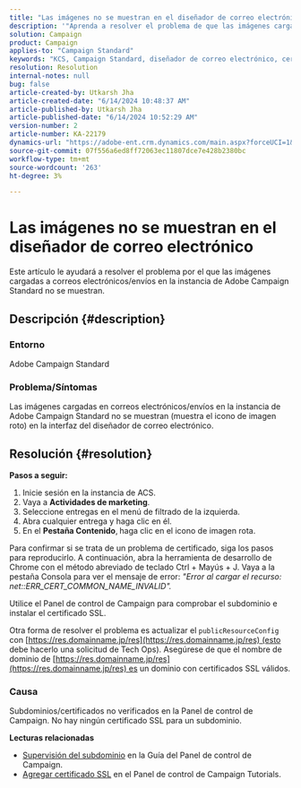 ```yaml
---
title: "Las imágenes no se muestran en el diseñador de correo electrónico"
description: '"Aprenda a resolver el problema de que las imágenes cargadas a correos electrónicos/envíos en la instancia de Adobe Campaign Standard no se muestren".'
solution: Campaign
product: Campaign
applies-to: "Campaign Standard"
keywords: "KCS, Campaign Standard, diseñador de correo electrónico, certificado SSL, error"
resolution: Resolution
internal-notes: null
bug: false
article-created-by: Utkarsh Jha
article-created-date: "6/14/2024 10:48:37 AM"
article-published-by: Utkarsh Jha
article-published-date: "6/14/2024 10:52:29 AM"
version-number: 2
article-number: KA-22179
dynamics-url: "https://adobe-ent.crm.dynamics.com/main.aspx?forceUCI=1&pagetype=entityrecord&etn=knowledgearticle&id=f43192a2-3b2a-ef11-840a-000d3a5a67ba"
source-git-commit: 07f556a6ed8ff72063ec11807dce7e428b2380bc
workflow-type: tm+mt
source-wordcount: '263'
ht-degree: 3%

---
```


# Las imágenes no se muestran en el diseñador de correo electrónico


Este artículo le ayudará a resolver el problema por el que las imágenes cargadas a correos electrónicos/envíos en la instancia de Adobe Campaign Standard no se muestran.

## Descripción {#description}


### Entorno

Adobe Campaign Standard

### Problema/Síntomas

Las imágenes cargadas en correos electrónicos/envíos en la instancia de Adobe Campaign Standard no se muestran (muestra el icono de imagen roto) en la interfaz del diseñador de correo electrónico.


## Resolución {#resolution}


<b>Pasos a seguir:</b>

1. Inicie sesión en la instancia de ACS.
2. Vaya a <b>Actividades de marketing</b>.
3. Seleccione entregas en el menú de filtrado de la izquierda.
4. Abra cualquier entrega y haga clic en él.
5. En el <b>Pestaña Contenido</b>,<b> </b>haga clic en el icono de imagen rota.


Para confirmar si se trata de un problema de certificado, siga los pasos para reproducirlo. A continuación, abra la herramienta de desarrollo de Chrome con el método abreviado de teclado Ctrl + Mayús + J. Vaya a la pestaña Consola para ver el mensaje de error: *&quot;Error al cargar el recurso: net::ERR_CERT_COMMON_NAME_INVALID&quot;.*

Utilice el Panel de control de Campaign para comprobar el subdominio e instalar el certificado SSL.

Otra forma de resolver el problema es actualizar el `publicResourceConfig` con [https://res.domainname.jp/res](https://res.domainname.jp/res) (esto debe hacerlo una solicitud de Tech Ops). Asegúrese de que el nombre de dominio de [https://res.domainname.jp/res](https://res.domainname.jp/res) es un dominio con certificados SSL válidos.

### <b>Causa</b>

Subdominios/certificados no verificados en la Panel de control de Campaign. No hay ningún certificado SSL para un subdominio.

<b>Lecturas relacionadas</b>

- [Supervisión del subdominio](https://experienceleague.adobe.com/docs/control-panel/using/subdomains-and-certificates/monitoring-subdomains.html?lang=en) en la Guía del Panel de control de Campaign.
- [Agregar certificado SSL](https://experienceleague.adobe.com/docs/control-panel-learn/tutorials/subdomains-and-certificates/add-ssl-certificates.html?lang=en) en el Panel de control de Campaign Tutorials.

